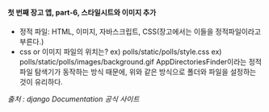 #### 첫 번째 장고 앱, part-6, 스타일시트와 이미지 추가
- 정적 파일: HTML, 이미지, 자바스크립트, CSS(장고에서는 이들을 정적파일이라고 부른다.)
- css or 이미지 파일의 위치는?
ex) polls/static/polls/style.css
ex) polls/static/polls/images/background.gif
AppDirectoriesFinder이라는 정적파일 탐색기가 동작하는 방식 때문에, 위와 같은 방식으로 폴더와 파일을 설정하는 것이 유리하다.

_출처 : django Documentation 공식 사이트_
